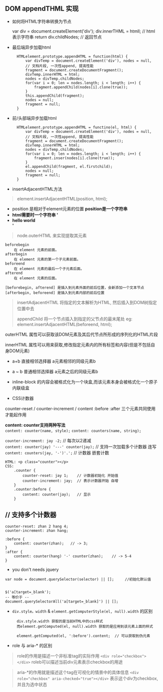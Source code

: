 
## DOM appendTHML 实现

- 如何将HTML字符串转换为节点

	var div = document.createElement('div');
	div.innerTHML = htmll;  // html 表示字符串
	return div.childNodes;   // 返回节点

- 最后端异步加载html
   
		HTMLelement.prototype.appendHTML = function(html) {
			var divTemp = document.createElement('div'), nodes = null,
			// 文档片段, 一次性append, 提高性能
			fragment = document.createDocumentFragment();
			divTemp.innerHTML = html;
			nodes = divTemp.childNodes;
			for(var i = 0; len = nodes.length; i < length; i++) {
				fragment.appendChild(nodes[i].clone(true));
			}
			this.appendChild(fragment);
			nodes = null;
			fragment = null;
		}

- 前/头部端异步加载html

		HTMLelement.prototype.appendHTML = functino(el, html) {
			var divTemp = document.createElement('div'), nodes = null,
			// 文档片段, 一次性append, 提高性能
			fragment = document.createDocumentFragment();
			divTemp.innerHTML = html;
			nodes = divTemp.childNodes;
			for(var i = 0; len = nodes.length; i < length; i++) {
				fragment.inser(nodes[i].clone(true));
			}
			el.appendChild(fragment, el.firstchild);
			nodes = null;
			fragment = null;
		}

- insertAdjacentHTML方法

> element.insertAdjacentHTML(position, html);

- position 是相对于element元素的位置 **position是一个字符串**
- **html需要时一个字符串 '<li>hello world</li>'**

> node.outerHTML 来实现提取其元素

	beforebegin
	    在 element 元素的前面。
	afterbegin
	    在 element 元素的第一个子元素前面。
	beforeend
	    在 element 元素的最后一个子元素后面。
	afterend   
	    在 element 元素的后面。 
		
	[beforebegin, afterend] 是插入到元素外面的前后位置，会新添加一个文本节点
	[afterbegin, beforeend] 是插入到元素内部的前后位置

> insertAdjacentHTML 将指定的文本解析为HTML, 然后插入到DOM树指定位置中去
> 
> appendChild  将一个节点插入到指定的父节点的最末尾处
> eg: element.insertAdjacentHTML(beforeend, html);

outerHTML 属性可以获取该DOM元素及其后代节点所形成的序列化的HTML片段

innerHTML 属性可以用来获取,修改指定元素内的所有标签和内容(但是不包括自身DOM元素)


- a+b  直接相邻选择器  a元素相邻的同级元素b
- a ~ b 普通相邻选择器  a元素之后的同级元素b

- inline-block 的内容会被格式化为一个块盒,而该元素本身会被格式化一个原子内联级盒 

- CSS计数器

counter-reset / counter-increment / content :before :after 三个元素共同使用才能起作用

**content: counter支持两种写法**<br>
`content: counter(name, style);`
`content: counters(name, string);`

`counter-increment: jay -2;` // 每次以2递减<br/>
`content: counter(jay) '---' counter(jay);` // 支持一次加载多个计数器 连写<br/>
`content: counters(jay, '-')'.';` // 计数器 嵌套计数


	HTML: <p class="counter"></p>
	CSS: 
		.counter {
			counter-reset: jay 1;    // 计数器初始化 开始值
			counter-increment: jay;  // 表示计数器开始 自增
		}
		.counter:before {
			content: counter(jay);   // 显示
		}


// 支持多个计数器 
----------
	counter-reset: zhan 2 hang 4;
	counter-increment: zhan hang;
	
	:before {
		content: counter(zhan);   // -> 3;
	}
	:after {
		content: counter(hang) '-' counter(zhan);    // -> 5-4
	}

- you don't needs jquery

`var node = document.querySelector(selector) || []; 	//初始化默认值`
 
<code>
$('a[target=_blank');
-- 等价于 --
document.querySelectorAll('a[target=_blank]') || [];
</code>


- `div.style。width` & `element.getComputerStyle(el, null).width` 的区别

		div.style.width 获取的是当前HTML中的css样式
		而element.getComputed(el, null).width 获取的是应用到该元素上面的样式
	
		element.getComputed(el, ':before').content;  // 可以获取到伪元素


- role 与 aria-* 的区别

> role的作用是描述一个非标准tag的实际作用
`<div role="checkbox"></div>`  roleb可以描述当前div元素表示checkbox的用途

> aria-*的作用就是描述这个tag在可视化的情景中的具体信息
`<div role="checkbox" aria-checked="true"></div>`  表示这个div为checkbox,并且为选中状态